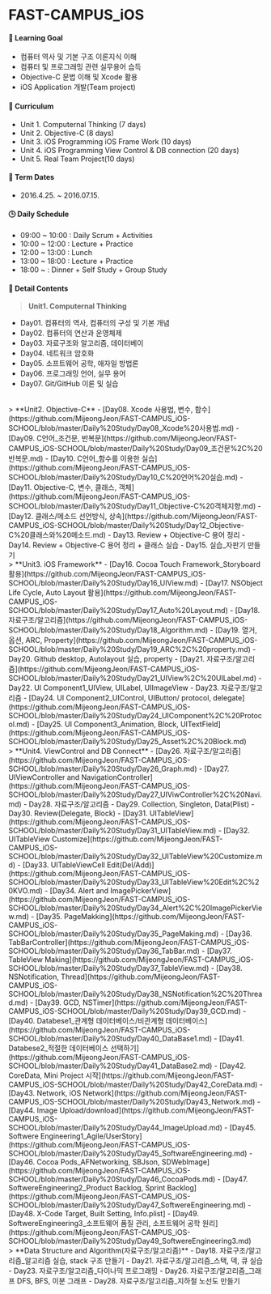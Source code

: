FAST-CAMPUS_iOS 
===================

#### :dart: Learning Goal
- 컴퓨터 역사 및 기본 구조 이론지식 이해
- 컴퓨터 및 프로그래밍 관련 실무용어 습득
- Objective-C 문법 이해 및 Xcode 활용
- iOS Application 개발(Team project)

#### :blue_book: Curriculum
- Unit 1. Computernal Thinking (7 days)
- Unit 2. Objective-C (8 days)
- Unit 3. iOS Programming iOS Frame Work (10 days)
- Unit 4. iOS Programming View Control & DB connection (20 days)
- Unit 5. Real Team Project(10 days)

#### :calendar: Term Dates
- 2016.4.25. ~ 2016.07.15.

#### :clock3: Daily Schedule 
- 09:00 ~ 10:00 : Daily Scrum + Activities
- 10:00 ~ 12:00 : Lecture + Practice
- 12:00 ~ 13:00 : Lunch
- 13:00 ~ 18:00 : Lecture + Practice
- 18:00 ~       : Dinner + Self Study + Group Study



#### :page_with_curl: Detail Contents
>  **Unit1. Computernal Thinking**
- Day01. 컴퓨터의 역사, 컴퓨터의 구성 및 기본 개념
- Day02. 컴퓨터의 연산과 운영체제
- Day03. 자료구조와 알고리즘, 데이터베이
- Day04. 네트워크 암호화
- Day05. 소프트웨어 공학, 애자일 방법론
- Day06. 프로그래밍 언어, 실무 용어
- Day07. Git/GitHub 이론 및 실습

<br>
>   **Unit2. Objective-C**
- [Day08. Xcode 사용법, 변수, 함수](https://github.com/MijeongJeon/FAST-CAMPUS_iOS-SCHOOL/blob/master/Daily%20Study/Day08_Xcode%20사용법.md)
- [Day09. C언어_조건문, 반복문](https://github.com/MijeongJeon/FAST-CAMPUS_iOS-SCHOOL/blob/master/Daily%20Study/Day09_조건문%2C%20반복문.md)
- [Day10. C언어_함수를 이용한 실습](https://github.com/MijeongJeon/FAST-CAMPUS_iOS-SCHOOL/blob/master/Daily%20Study/Day10_C%20언어%20실습.md)
- [Day11. Objective-C, 변수, 클래스, 객체](https://github.com/MijeongJeon/FAST-CAMPUS_iOS-SCHOOL/blob/master/Daily%20Study/Day11_Objective-C%20객체지향.md)
- [Day12. 클래스/메소드 선언방식, 상속](https://github.com/MijeongJeon/FAST-CAMPUS_iOS-SCHOOL/blob/master/Daily%20Study/Day12_Objective-C%20클래스와%20메소드.md)
- Day13. Review + Objective-C 용어 정리
- Day14. Review + Objective-C 용어 정리 + 클래스 실습
- Day15. 실습_자판기 만들기 

<br>
>   **Unit3. iOS Framework**
- [Day16. Cocoa Touch Framework_Storyboard 활용](https://github.com/MijeongJeon/FAST-CAMPUS_iOS-SCHOOL/blob/master/Daily%20Study/Day16_UIView.md)
- [Day17. NSObject Life Cycle, Auto Layout 활용](https://github.com/MijeongJeon/FAST-CAMPUS_iOS-SCHOOL/blob/master/Daily%20Study/Day17_Auto%20Layout.md)
- [Day18. 자료구조/알고리즘](https://github.com/MijeongJeon/FAST-CAMPUS_iOS-SCHOOL/blob/master/Daily%20Study/Day18_Algorithm.md)
- [Day19. 열거, 옵션, ARC, Property](https://github.com/MijeongJeon/FAST-CAMPUS_iOS-SCHOOL/blob/master/Daily%20Study/Day19_ARC%2C%20property.md)
- Day20. Github desktop, Autolayout 실습, property
- [Day21. 자료구조/알고리즘](https://github.com/MijeongJeon/FAST-CAMPUS_iOS-SCHOOL/blob/master/Daily%20Study/Day21_UIView%2C%20UILabel.md)
- Day22. UI Component1_UIView, UILabel, UIImageView
- Day23. 자료구조/알고리즘
- [Day24. UI Component2_UIControl, UIButton/ protocol, delegate](https://github.com/MijeongJeon/FAST-CAMPUS_iOS-SCHOOL/blob/master/Daily%20Study/Day24_UIComponent%2C%20Protocol.md)
- [Day25. UI Component3_Animation, Block, UITextField](https://github.com/MijeongJeon/FAST-CAMPUS_iOS-SCHOOL/blob/master/Daily%20Study/Day25_Asset%2C%20Block.md)

<br>
>   **Unit4. ViewControl and DB Connect**
- [Day26. 자료구조/알고리즘](https://github.com/MijeongJeon/FAST-CAMPUS_iOS-SCHOOL/blob/master/Daily%20Study/Day26_Graph.md)
- [Day27. UIViewController and NavigationController](https://github.com/MijeongJeon/FAST-CAMPUS_iOS-SCHOOL/blob/master/Daily%20Study/Day27_UIViwController%2C%20Navi.md)
- Day28. 자료구조/알고리즘
- Day29. Collection, Singleton, Data(Plist)
- Day30. Review(Delegate, Block)
- [Day31. UITableView](https://github.com/MijeongJeon/FAST-CAMPUS_iOS-SCHOOL/blob/master/Daily%20Study/Day31_UITableView.md)
- [Day32. UITableView Customize](https://github.com/MijeongJeon/FAST-CAMPUS_iOS-SCHOOL/blob/master/Daily%20Study/Day32_UITableView%20Customize.md)
- [Day33. UITableViewCell Edit(Del/Add)](https://github.com/MijeongJeon/FAST-CAMPUS_iOS-SCHOOL/blob/master/Daily%20Study/Day33_UITableView%20Edit%2C%20KVO.md)
- [Day34. Alert and ImagePickerView](https://github.com/MijeongJeon/FAST-CAMPUS_iOS-SCHOOL/blob/master/Daily%20Study/Day34_Alert%2C%20ImagePickerView.md)
- [Day35. PageMakking](https://github.com/MijeongJeon/FAST-CAMPUS_iOS-SCHOOL/blob/master/Daily%20Study/Day35_PageMaking.md)
- [Day36. TabBarController](https://github.com/MijeongJeon/FAST-CAMPUS_iOS-SCHOOL/blob/master/Daily%20Study/Day36_TabBar.md)
- [Day37. TableView Making](https://github.com/MijeongJeon/FAST-CAMPUS_iOS-SCHOOL/blob/master/Daily%20Study/Day37_TableView.md)
- [Day38. NSNotification, Thread](https://github.com/MijeongJeon/FAST-CAMPUS_iOS-SCHOOL/blob/master/Daily%20Study/Day38_NSNotification%2C%20Thread.md)
- [Day39. GCD, NSTimer](https://github.com/MijeongJeon/FAST-CAMPUS_iOS-SCHOOL/blob/master/Daily%20Study/Day39_GCD.md)
- [Day40. Databese1_관계형 데이터베이스/비관계형 데이터베이스](https://github.com/MijeongJeon/FAST-CAMPUS_iOS-SCHOOL/blob/master/Daily%20Study/Day40_DataBase1.md)
- [Day41. Databese2_적절한 데이터베이스 선택하기](https://github.com/MijeongJeon/FAST-CAMPUS_iOS-SCHOOL/blob/master/Daily%20Study/Day41_DataBase2.md)
- [Day42. CoreData, Mini Project 시작](https://github.com/MijeongJeon/FAST-CAMPUS_iOS-SCHOOL/blob/master/Daily%20Study/Day42_CoreData.md)
- [Day43. Network, iOS Network](https://github.com/MijeongJeon/FAST-CAMPUS_iOS-SCHOOL/blob/master/Daily%20Study/Day43_Network.md)
- [Day44. Image Upload/download](https://github.com/MijeongJeon/FAST-CAMPUS_iOS-SCHOOL/blob/master/Daily%20Study/Day44_ImageUpload.md) 
- [Day45. Softwere Engineering1_Agile/UserStory](https://github.com/MijeongJeon/FAST-CAMPUS_iOS-SCHOOL/blob/master/Daily%20Study/Day45_SoftwareEngineering.md) 
- [Day46. Cocoa Pods_AFNetworking, SBJson, SDWebImage](https://github.com/MijeongJeon/FAST-CAMPUS_iOS-SCHOOL/blob/master/Daily%20Study/Day46_CocoaPods.md) 
- [Day47. SoftwereEngineering2_Product Backlog, Sprint Backlog](https://github.com/MijeongJeon/FAST-CAMPUS_iOS-SCHOOL/blob/master/Daily%20Study/Day47_SoftwereEngineering.md) 
- [Day48. X-Code Target, Built Setting, Info.plist] 
- [Day49. SoftwereEngineering3_소프트웨어 품질 관리, 소프트웨어 공학 원리] (https://github.com/MijeongJeon/FAST-CAMPUS_iOS-SCHOOL/blob/master/Daily%20Study/Day49_SoftwereEngineering3.md) 

<br>
>   **Data Structure and Algorithm(자료구조/알고리즘)**
- Day18. 자료구조/알고리즘_알고리즘 실습, stack 구조 만들기
- Day21. 자료구조/알고리즘_스택, 덱, 큐 실습
- Day23. 자료구조/알고리즘_다이나믹 프로그래밍
- Day26. 자료구조/알고리즘_그래프 DFS, BFS, 이분 그래프
- Day28. 자료구조/알고리즘_지하철 노선도 만들기